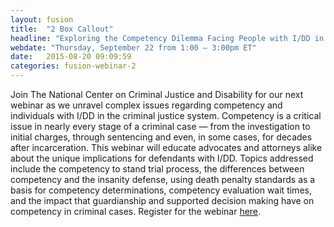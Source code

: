 ```yaml
---
layout: fusion
title:  "2 Box Callout"
headline: "Exploring the Competency Dilemma Facing People with I/DD in the Criminal Justice System"
webdate: "Thursday, September 22 from 1:00 – 3:00pm ET"
date:   2015-08-20 09:09:59
categories: fusion-webinar-2
---
```

Join The National Center on Criminal Justice and Disability for our next webinar as we unravel complex issues regarding competency and individuals with I/DD in the criminal justice system. Competency is a critical issue in nearly every stage of a criminal case — from the investigation to initial charges, through sentencing and even, in some cases, for decades after incarceration. This webinar will educate advocates and attorneys alike about the unique implications for defendants with I/DD. Topics addressed include the competency to stand trial process, the differences between competency and the insanity defense, using death penalty standards as a basis for competency determinations, competency evaluation wait times, and the impact that guardianship and supported decision making have on competency in criminal cases. Register for the webinar <a href="https://thearc2.webex.com/thearc2/onstage/g.php?MTID=e451005e7bc1f100340ac1c6bdfbf5c65">here</a>.